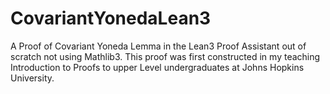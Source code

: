 # CovariantYonedaLean3
A Proof of Covariant Yoneda Lemma in the Lean3 Proof Assistant out of scratch not using Mathlib3. This proof was first constructed in my teaching Introduction to Proofs to upper Level undergraduates at Johns Hopkins University. 
